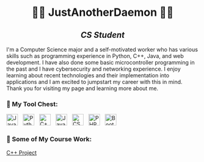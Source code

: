 <h1 align="center">🧑‍💻 JustAnotherDaemon 🧑‍💻</h1>
<h2 align="center"><i>CS Student</i></h2>

I'm a Computer Science major and a self-motivated worker who has various skills such as programming experience in Python, C++, Java, and web development. I have also done some basic microcontroller programming in the past and I have cybersecurity and networking experience. I enjoy learning about recent technologies and their implementation into applications and I am excited to jumpstart my career with this in mind. Thank you for visiting my page and learning more about me.

### 🧰 My Tool Chest:

<img align="left" alt="Java" width="30px" style="padding-right: 10px;" src="https://cdn.jsdelivr.net/gh/devicons/devicon/icons/java/java-original.svg"/>
<img align="left" alt="Python" width="30px" style="padding-right: 10px;" src="https://cdn.jsdelivr.net/gh/devicons/devicon/icons/python/python-original.svg"/>
<img align="left" alt="C++" width="30px" style="padding-right: 10px;" src="https://cdn.jsdelivr.net/gh/devicons/devicon/icons/cplusplus/cplusplus-original.svg"/>
<img align="left" alt="JavaScript" width="30px" style="padding-right: 10px;" src="https://cdn.jsdelivr.net/gh/devicons/devicon/icons/javascript/javascript-original.svg"/>
<img align="left" alt="CSS" width="30px" style="padding-right: 10px;" src="https://cdn.jsdelivr.net/gh/devicons/devicon/icons/css3/css3-original.svg"/>
<img align="left" alt="PHP" width="30px" style="padding-right: 10px;" src="https://cdn.jsdelivr.net/gh/devicons/devicon/icons/php/php-original.svg"/>
<img align="left" alt="Bootstrap" width="30px" style="padding-right: 10px;" src="https://cdn.jsdelivr.net/gh/devicons/devicon/icons/bootstrap/bootstrap-original.svg"/>

</br>

#

### 📁 Some of My Course Work:

<a href="https://github.com/JustAnotherDaemon/Data_Structures_Project5" target="_blank">C++ Project</a>

#
